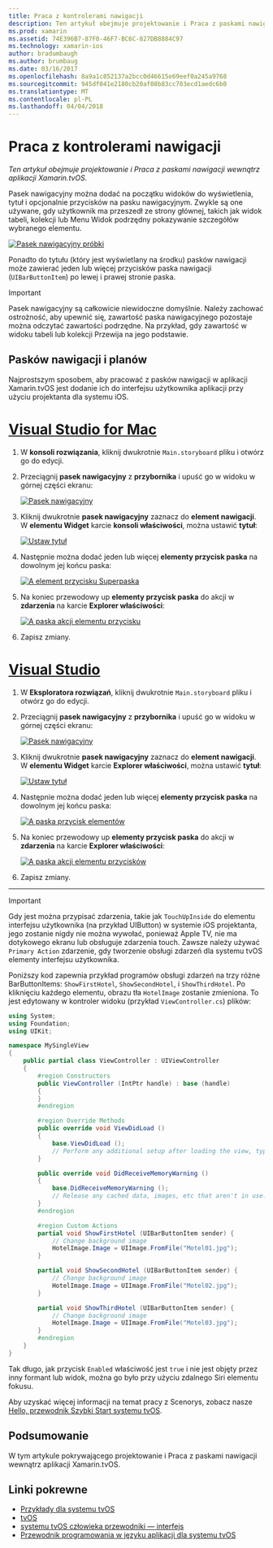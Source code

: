```yaml
---
title: Praca z kontrolerami nawigacji
description: Ten artykuł obejmuje projektowanie i Praca z paskami nawigacji wewnątrz aplikacji Xamarin.tvOS.
ms.prod: xamarin
ms.assetid: 74E396B7-87F0-46F7-BC6C-827DB8884C97
ms.technology: xamarin-ios
author: bradumbaugh
ms.author: brumbaug
ms.date: 03/16/2017
ms.openlocfilehash: 8a9a1c852137a2bcc0d46615e69eef0a245a9768
ms.sourcegitcommit: 945df041e2180cb20af08b83cc703ecd1aedc6b0
ms.translationtype: MT
ms.contentlocale: pl-PL
ms.lasthandoff: 04/04/2018
---
```

# <a name="working-with-navigation-controllers"></a>Praca z kontrolerami nawigacji

_Ten artykuł obejmuje projektowanie i Praca z paskami nawigacji wewnątrz aplikacji Xamarin.tvOS._

Pasek nawigacyjny można dodać na początku widoków do wyświetlenia, tytuł i opcjonalnie przycisków na pasku nawigacyjnym. Zwykle są one używane, gdy użytkownik ma przeszedł ze strony głównej, takich jak widok tabeli, kolekcji lub Menu Widok podrzędny pokazywanie szczegółów wybranego elementu.

[![](navigation-bars-images/navbar01.png "Pasek nawigacyjny próbki")](navigation-bars-images/navbar01.png#lightbox)

Ponadto do tytułu (który jest wyświetlany na środku) pasków nawigacji może zawierać jeden lub więcej przycisków paska nawigacji (`UIBarButtonItem`) po lewej i prawej stronie paska.

> [!IMPORTANT]
> Pasek nawigacyjny są całkowicie niewidoczne domyślnie. Należy zachować ostrożność, aby upewnić się, zawartość paska nawigacyjnego pozostaje można odczytać zawartości podrzędne. Na przykład, gdy zawartość w widoku tabeli lub kolekcji Przewija na jego podstawie.




<a name="Navigation-Bars-and-Storyboards" />

## <a name="navigation-bars-and-storyboards"></a>Pasków nawigacji i planów

Najprostszym sposobem, aby pracować z pasków nawigacji w aplikacji Xamarin.tvOS jest dodanie ich do interfejsu użytkownika aplikacji przy użyciu projektanta dla systemu iOS.

# <a name="visual-studio-for-mactabvsmac"></a>[Visual Studio for Mac](#tab/vsmac)


1. W **konsoli rozwiązania**, kliknij dwukrotnie `Main.storyboard` pliku i otwórz go do edycji.
1. Przeciągnij **pasek nawigacyjny** z **przybornika** i upuść go w widoku w górnej części ekranu: 

    [![](navigation-bars-images/navbar02.png "Pasek nawigacyjny")](navigation-bars-images/navbar02.png#lightbox)
1. Kliknij dwukrotnie **pasek nawigacyjny** zaznacz do **element nawigacji**. W **elementu Widget** karcie **konsoli właściwości**, można ustawić **tytuł**: 

    [![](navigation-bars-images/navbar03.png "Ustaw tytuł")](navigation-bars-images/navbar03.png#lightbox)
1. Następnie można dodać jeden lub więcej **elementy przycisk paska** na dowolnym jej końcu paska: 

    [![](navigation-bars-images/navbar04.png "A element przycisku Superpaska")](navigation-bars-images/navbar04.png#lightbox)
1. Na koniec przewodowy up **elementy przycisk paska** do akcji w **zdarzenia** na karcie **Explorer właściwości**: 

    [![](navigation-bars-images/navbar05.png "A paska akcji elementu przycisku")](navigation-bars-images/navbar05.png#lightbox)
1. Zapisz zmiany.


# <a name="visual-studiotabvswin"></a>[Visual Studio](#tab/vswin)


1. W **Eksploratora rozwiązań**, kliknij dwukrotnie `Main.storyboard` pliku i otwórz go do edycji.
1. Przeciągnij **pasek nawigacyjny** z **przybornika** i upuść go w widoku w górnej części ekranu: 

    [![](navigation-bars-images/navbar02-vs.png "Pasek nawigacyjny")](navigation-bars-images/navbar02-vs.png#lightbox)
1. Kliknij dwukrotnie **pasek nawigacyjny** zaznacz do **element nawigacji**. W **elementu Widget** karcie **Explorer właściwości**, można ustawić **tytuł**: 

    [![](navigation-bars-images/navbar03-vs.png "Ustaw tytuł")](navigation-bars-images/navbar03-vs.png#lightbox)
1. Następnie można dodać jeden lub więcej **elementy przycisk paska** na dowolnym jej końcu paska: 

    [![](navigation-bars-images/navbar04-vs.png "A paska przycisk elementów")](navigation-bars-images/navbar04-vs.png#lightbox)
1. Na koniec przewodowy up **elementy przycisk paska** do akcji w **zdarzenia** na karcie **Explorer właściwości**: 

    [![](navigation-bars-images/navbar05-vs.png "A paska akcji elementu przycisków")](navigation-bars-images/navbar05-vs.png#lightbox)
1. Zapisz zmiany.


-----

> [!IMPORTANT]
> Gdy jest można przypisać zdarzenia, takie jak `TouchUpInside` do elementu interfejsu użytkownika (na przykład UIButton) w systemie iOS projektanta, jego zostanie nigdy nie można wywołać, ponieważ Apple TV, nie ma dotykowego ekranu lub obsługuje zdarzenia touch. Zawsze należy używać `Primary Action` zdarzenie, gdy tworzenie obsługi zdarzeń dla systemu tvOS elementy interfejsu użytkownika.




Poniższy kod zapewnia przykład programów obsługi zdarzeń na trzy różne BarButtonItems: `ShowFirstHotel`, `ShowSecondHotel`, i `ShowThirdHotel`. Po kliknięciu każdego elementu, obrazu tła `HotelImage` zostanie zmieniona. To jest edytowany w kontroler widoku (przykład `ViewController.cs`) plików:

```csharp
using System;
using Foundation;
using UIKit;

namespace MySingleView
{
    public partial class ViewController : UIViewController
    {
        #region Constructors
        public ViewController (IntPtr handle) : base (handle)
        {
        }
        #endregion

        #region Override Methods
        public override void ViewDidLoad ()
        {
            base.ViewDidLoad ();
            // Perform any additional setup after loading the view, typically from a nib.
        }

        public override void DidReceiveMemoryWarning ()
        {
            base.DidReceiveMemoryWarning ();
            // Release any cached data, images, etc that aren't in use.
        }
        #endregion

        #region Custom Actions
        partial void ShowFirstHotel (UIBarButtonItem sender) {
            // Change background image
            HotelImage.Image = UIImage.FromFile("Motel01.jpg");
        }

        partial void ShowSecondHotel (UIBarButtonItem sender) {
            // Change background image
            HotelImage.Image = UIImage.FromFile("Motel02.jpg");
        }

        partial void ShowThirdHotel (UIBarButtonItem sender) {
            // Change background image
            HotelImage.Image = UIImage.FromFile("Motel03.jpg");
        }
        #endregion
    }
}
```

Tak długo, jak przycisk `Enabled` właściwość jest `true` i nie jest objęty przez inny formant lub widok, można go było przy użyciu zdalnego Siri elementu fokusu.

Aby uzyskać więcej informacji na temat pracy z Scenorys, zobacz nasze [Hello, przewodnik Szybki Start systemu tvOS](~/ios/tvos/get-started/hello-tvos.md). 

<a name="Summary" />

## <a name="summary"></a>Podsumowanie

W tym artykule pokrywającego projektowanie i Praca z paskami nawigacji wewnątrz aplikacji Xamarin.tvOS.



## <a name="related-links"></a>Linki pokrewne

- [Przykłady dla systemu tvOS](https://developer.xamarin.com/samples/tvos/all/)
- [tvOS](https://developer.apple.com/tvos/)
- [systemu tvOS człowieka przewodniki — interfejs](https://developer.apple.com/tvos/human-interface-guidelines/)
- [Przewodnik programowania w języku aplikacji dla systemu tvOS](https://developer.apple.com/library/prerelease/tvos/documentation/General/Conceptual/AppleTV_PG/)
